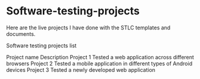 # Software-testing-projects
Here are the live projects I have done with the STLC templates and documents.

Software testing projects list

Project name	Description
Project 1	    Tested a web application across different browsers
Project 2	    Tested a mobile application in different types of Android devices
Project 3	    Tested a newly developed web application 

